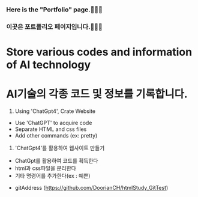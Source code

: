### Here is the "Portfolio" page.👋👋👋
### 이곳은 포트폴리오 페이지입니다.👋👋👋

# Store various codes and information of AI technology
# AI기술의 각종 코드 및 정보를 기록합니다.

1. Using 'ChatGpt4', Crate Website
- Use 'ChatGPT' to acquire code
- Separate HTML and css files
- Add other commands (ex: pretty)

1. 'ChatGpt4'를 활용하여 웹사이트 만들기
- ChatGpt를 활용하여 코드를 획득한다
- html과 css파일을 분리한다
- 기타 명령어를 추가한다(ex : 예쁜)

* gitAddress (https://github.com/DoorianCH/htmlStudy_GitTest)

<!--
**DoorianCH/DoorianCH** is a ✨ _special_ ✨ repository because its `README.md` (this file) appears on your GitHub profile.

Here are some ideas to get you started:

- 🔭 I’m currently working on ...
- 🌱 I’m currently learning ...
- 👯 I’m looking to collaborate on ...
- 🤔 I’m looking for help with ...
- 💬 Ask me about ...
- 📫 How to reach me: ...
- 😄 Pronouns: ...
- ⚡ Fun fact: ...
-->
